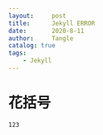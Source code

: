 ```yaml
---
layout:     post
title:      Jekyll ERROR
date:       2020-8-11
author:     Tangle
catalog: true
tags:
    - Jekyll
---
```


# 花括号

<!-- {% raw %} -->
```
123
```
<!-- {% endraw %} -->
